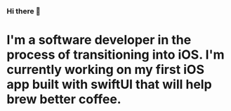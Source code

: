 ### Hi there 👋


# I'm a software developer in the process of transitioning into iOS. I'm currently working on my first iOS app built with swiftUI that will help brew better coffee.  

<!--
**Brandon-Glenn/Brandon-Glenn** is a ✨ _special_ ✨ repository because its `README.md` (this file) appears on your GitHub profile.


 
-->
